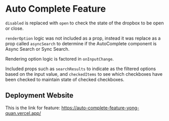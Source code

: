 # Auto Complete Feature

`disabled` is replaced with `open` to check the state of the dropbox to be open or close.

`renderOption` logic was not included as a prop, instead it was replace as a prop called `asyncSearch` to determine if the AutoComplete component is Async Search or Sync Search. 

Rendering option logic is factored in `onInputChange`.

Included props such as `searchResults` to indicate as the filtered options based on the input value, and `checkedItems` to see which checkboxes have been checked to maintain state of checked checkboxes.

## Deployment Website

This is the link for feature: https://auto-complete-feature-yong-quan.vercel.app/